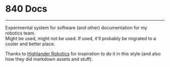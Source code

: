 # 840 Docs

---

Experimental system for software (and other) documentation for my robotics team.     
Might be used, might not be used. If used, it'll probably be migrated to a cooler and better place.

Thanks to [Highlander Robotics](https://github.com/HighlanderRobotics/Highlanders-Training) for inspiration to do it in this style (and also how they did markdown assets and stuff).